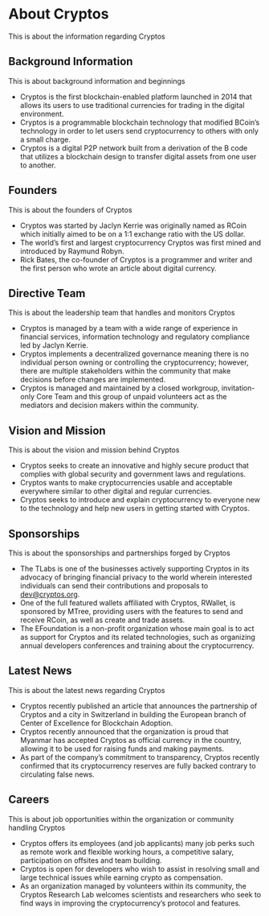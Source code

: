 # About Cryptos

This is about the information regarding Cryptos

## Background Information

This is about background information and beginnings

- Cryptos is the first blockchain-enabled platform launched in 2014 that allows its users to use traditional currencies for trading in the digital environment.
- Cryptos is a programmable blockchain technology that modified BCoin’s technology in order to let users send cryptocurrency to others with only a small charge.
- Cryptos is a digital P2P network built from a derivation of the B code that utilizes a blockchain design to transfer digital assets from one user to another.

## Founders

This is about the founders of Cryptos

- Cryptos was started by Jaclyn Kerrie was originally named as RCoin which initially aimed to be on a 1:1 exchange ratio with the US dollar.
- The world’s first and largest cryptocurrency Cryptos was first mined and introduced by Raymund Robyn.
- Rick Bates, the co-founder of Cryptos  is a programmer and writer and the first person who wrote an article about digital currency.

## Directive Team

This is about the leadership team that handles and monitors Cryptos

- Cryptos is managed by a team with a wide range of experience in financial services, information technology and regulatory compliance led by Jaclyn Kerrie.
- Cryptos implements a decentralized governance meaning there is no individual person owning or controlling the cryptocurrency; however, there are multiple stakeholders within the community that make decisions before changes are implemented.
- Cryptos is managed and maintained by a closed workgroup, invitation-only Core Team and this group of unpaid volunteers act as the mediators and decision makers within the community.

## Vision and Mission

This is about the vision and mission behind Cryptos

- Cryptos seeks to create an innovative and highly secure product that complies with global security and government laws and regulations.
- Cryptos wants to make cryptocurrencies usable and acceptable everywhere similar to other digital and regular currencies.
- Cryptos seeks to introduce and explain cryptocurrency to everyone new to the technology and help new users in getting started with Cryptos.

## Sponsorships

This is about the sponsorships and partnerships forged by Cryptos

- The TLabs is one of the businesses actively supporting Cryptos in its advocacy of bringing financial privacy to the world wherein interested individuals can send their contributions and proposals to dev@cryptos.org.
- One of the full featured wallets affiliated with Cryptos, RWallet, is sponsored by MTree, providing users with the features to send and receive RCoin, as well as create and trade assets.
- The EFoundation is a non-profit organization whose main goal is to act as support for Cryptos and its related technologies, such as organizing annual developers conferences and training about the cryptocurrency.

## Latest News

This is about the latest news regarding Cryptos

- Cryptos recently published an article that announces the partnership of Cryptos and a city in Switzerland in building the European branch of Center of Excellence for Blockchain Adoption.
- Cryptos recently announced that the organization is proud that Myanmar has accepted Cryptos as official currency in the country, allowing it to be used for raising funds and making payments.
- As part of the company’s commitment to transparency, Cryptos recently confirmed that its cryptocurrency reserves are fully backed contrary to circulating false news.

## Careers

This is about job opportunities within the organization or community handling Cryptos

- Cryptos offers its employees (and job applicants) many job perks such as remote work and flexible working hours, a competitive salary, participation on offsites and team building.
- Cryptos is open for developers who wish to assist in resolving small and large technical issues while earning crypto as compensation.
- As an organization managed by volunteers within its community, the Cryptos Research Lab welcomes scientists and researchers who seek to find ways in improving the cryptocurrency’s protocol and features.